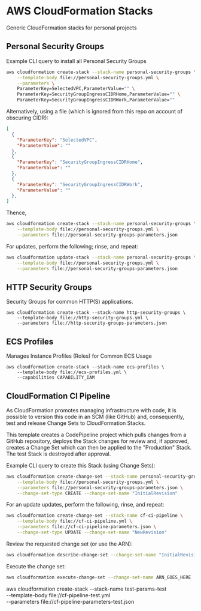 # AWS CloudFormation Stacks
Generic CloudFormation stacks for personal projects

## Personal Security Groups

Example CLI query to install all Personal Security Groups

```bash
aws cloudformation create-stack --stack-name personal-security-groups \
    --template-body file://personal-security-groups.yml \
    --parameters \
    ParameterKey=SelectedVPC,ParameterValue="" \
    ParameterKey=SecurityGroupIngressCIDRHome,ParameterValue="" \
    ParameterKey=SecurityGroupIngressCIDRWork,ParameterValue=""
```

Alternatively, using a file (which is ignored from this repo on account of obscuring CIDR):

```json
[
  {
    "ParameterKey": "SelectedVPC",
    "ParameterValue": ""
  },
  {
    "ParameterKey": "SecurityGroupIngressCIDRHome",
    "ParameterValue": ""
  },
  {
    "ParameterKey": "SecurityGroupIngressCIDRWork",
    "ParameterValue": ""
  },
]
```

Thence,

```bash
aws cloudformation create-stack --stack-name personal-security-groups \
    --template-body file://personal-security-groups.yml \
    --parameters file://personal-security-groups-parameters.json
```

For updates, perform the following; rinse, and repeat:

```bash
aws cloudformation update-stack --stack-name personal-security-groups \
    --template-body file://personal-security-groups.yml \
    --parameters file://personal-security-groups-parameters.json
```

## HTTP Security Groups

Security Groups for common HTTP(S) applications.

```base
aws cloudformation create-stack --stack-name http-security-groups \
    --template-body file://http-security-groups.yml \
    --parameters file://http-security-groups-parameters.json
```

## ECS Profiles

Manages Instance Profiles (Roles) for Common ECS Usage

```base
aws cloudformation create-stack --stack-name ecs-profiles \
    --template-body file://ecs-profiles.yml \
    --capabilities CAPABILITY_IAM
```

## CloudFormation CI Pipeline

As CloudFormation promotes managing infrastructure with code, it is possible
to version this code in an SCM (like GitHub) and, consequently, test and release
Change Sets to CloudFormation Stacks.

This template creates a CodePipeline project which pulls changes from a GitHub
repository, deploys the Stack changes for review and, if approved, creates a
Change Set which can then be applied to the "Production" Stack. The test
Stack is destroyed after approval.

Example CLI query to create this Stack (using Change Sets):

```bash
aws cloudformation create-change-set --stack-name personal-security-groups \
    --template-body file://personal-security-groups.yml \
    --parameters file://personal-security-groups-parameters.json \
    --change-set-type CREATE --change-set-name "InitialRevision"
```

For an update updates, perform the following, rinse, and repeat:

```bash
aws cloudformation create-change-set --stack-name cf-ci-pipeline \
    --template-body file://cf-ci-pipeline.yml \
    --parameters file://cf-ci-pipeline-parameters.json \
    --change-set-type UPDATE --change-set-name "NewRevision"
```

Review the requested change set (or use the ARN):

```bash
aws cloudformation describe-change-set --change-set-name "InitialRevision" --stack-name cf-ci-pipeline
```

Execute the change set:

```bash
aws cloudformation execute-change-set --change-set-name ARN_GOES_HERE
```





aws cloudformation create-stack --stack-name test-params-test \
    --template-body file://cf-pipeline-test.yml \
    --parameters file://cf-pipeline-parameters-test.json
